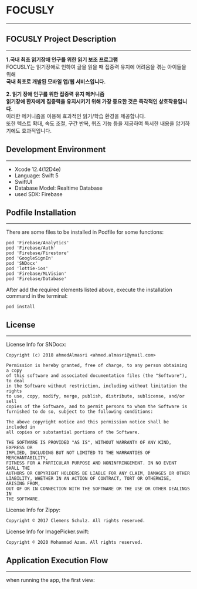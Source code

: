 # FOCUSLY
------------------

## FOCUSLY Project Description
---------------------

**1.국내 최초 읽기장애 인구를 위한 읽기 보조 프로그램** <br/>
FOCUSLY는 읽기장애로 인하여 글을 읽을 때 집중력 유지에 어려움을 겪는 아이들을 위해 <br/>
**국내 최초로 개발된 모바일 앱/웹 서비스입니다.**

**2. 읽기 장애 인구를 위한 집중력 유지 메커니즘** <br/>
**읽기장애 환자에게 집중력을 유지시키기 위해 가장 중요한 것은 즉각적인 상호작용입니다.** <br/>
이러한 메커니즘을 이용해 효과적인 읽기/학습 환경을 제공합니다. <br/>
또한 텍스트 확대, 속도 조절, 구간 반복, 퀴즈 기능 등을 제공하여 독서한 내용을 암기하기에도 효과적입니다. <br/>
 
## Development Environment
---------------------

- Xcode 12.4(12D4e)
- Language: Swift 5
- SwiftUI
- Database Model: Realtime Database
- used SDK: Firebase

## Podfile Installation
--------------------

There are some files to be installed in Podfile for some functions:
```
pod 'Firebase/Analytics'
pod 'Firebase/Auth'
pod 'Firebase/Firestore'
pod 'GoogleSignIn'
pod 'SNDocx'
pod 'lottie-ios'
pod 'Firebase/MLVision'
pod 'Firebase/Database'
```

After add the required elements listed above, execute the installation command in the terminal:
```
pod install
```

## License
------------

License Info for SNDocx:
```
Copyright (c) 2018 ahmedAlmasri <ahmed.almasri@ymail.com>

Permission is hereby granted, free of charge, to any person obtaining a copy
of this software and associated documentation files (the "Software"), to deal
in the Software without restriction, including without limitation the rights
to use, copy, modify, merge, publish, distribute, sublicense, and/or sell
copies of the Software, and to permit persons to whom the Software is
furnished to do so, subject to the following conditions:

The above copyright notice and this permission notice shall be included in
all copies or substantial portions of the Software.

THE SOFTWARE IS PROVIDED "AS IS", WITHOUT WARRANTY OF ANY KIND, EXPRESS OR
IMPLIED, INCLUDING BUT NOT LIMITED TO THE WARRANTIES OF MERCHANTABILITY,
FITNESS FOR A PARTICULAR PURPOSE AND NONINFRINGEMENT. IN NO EVENT SHALL THE
AUTHORS OR COPYRIGHT HOLDERS BE LIABLE FOR ANY CLAIM, DAMAGES OR OTHER
LIABILITY, WHETHER IN AN ACTION OF CONTRACT, TORT OR OTHERWISE, ARISING FROM,
OUT OF OR IN CONNECTION WITH THE SOFTWARE OR THE USE OR OTHER DEALINGS IN
THE SOFTWARE.
```

License Info for Zippy:
```
Copyright © 2017 Clemens Schulz. All rights reserved.
```

License Info for ImagePicker.swift:
```
Copyright © 2020 Mohammad Azam. All rights reserved.
```

## Application Execution Flow
--------------------------

when running the app, the first view:

